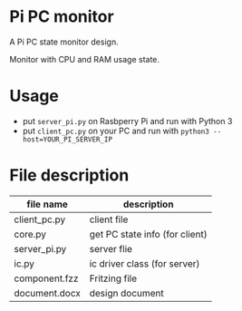 # Pi PC monitor
A Pi PC state monitor design.

Monitor with CPU and RAM usage state.

# Usage
- put `server_pi.py` on Rasbperry Pi and run with Python 3
- put `client_pc.py` on your PC and run with `python3 --host=YOUR_PI_SERVER_IP`

# File description
file name     | description
--------------|------------
client_pc.py  | client file
core.py       | get PC state info (for client)
server_pi.py  | server flie
ic.py         | ic driver class (for server)
component.fzz | Fritzing file
document.docx | design document

